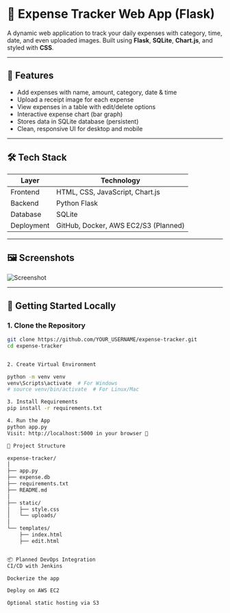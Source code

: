# 💸 Expense Tracker Web App (Flask)

A dynamic web application to track your daily expenses with category, time, date, and even uploaded images. Built using **Flask**, **SQLite**, **Chart.js**, and styled with **CSS**.

---

## 📸 Features

- Add expenses with name, amount, category, date & time
- Upload a receipt image for each expense
- View expenses in a table with edit/delete options
- Interactive expense chart (bar graph)
- Stores data in SQLite database (persistent)
- Clean, responsive UI for desktop and mobile

---

## 🛠️ Tech Stack

| Layer       | Technology              |
|-------------|--------------------------|
| Frontend    | HTML, CSS, JavaScript, Chart.js |
| Backend     | Python Flask             |
| Database    | SQLite                   |
| Deployment  | GitHub, Docker, AWS EC2/S3 (Planned) |

---

## 🖼️ Screenshots

![Screenshot](static/demo_screenshot.png) <!-- Replace with your own image -->

---

## 🚀 Getting Started Locally

### 1. Clone the Repository

```bash
git clone https://github.com/YOUR_USERNAME/expense-tracker.git
cd expense-tracker


2. Create Virtual Environment

python -m venv venv
venv\Scripts\activate  # For Windows
# source venv/bin/activate  # For Linux/Mac

3. Install Requirements
pip install -r requirements.txt

4. Run the App
python app.py
Visit: http://localhost:5000 in your browser 🚀

📂 Project Structure

expense-tracker/
│
├── app.py
├── expense.db
├── requirements.txt
├── README.md
│
├── static/
│   ├── style.css
│   └── uploads/
│
└── templates/
    ├── index.html
    ├── edit.html


📦 Planned DevOps Integration
CI/CD with Jenkins

Dockerize the app

Deploy on AWS EC2

Optional static hosting via S3
